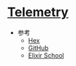 # [Telemetry](https://hexdocs.pm/phoenix/telemetry.html#content)

- 参考
  - [Hex](https://hex.pm/packages/telemetry)
  - [GitHub](https://github.com/beam-telemetry/telemetry)
  - [Elixir School](https://elixirschool.com/blog/instrumenting-phoenix-with-telemetry-part-one/)
